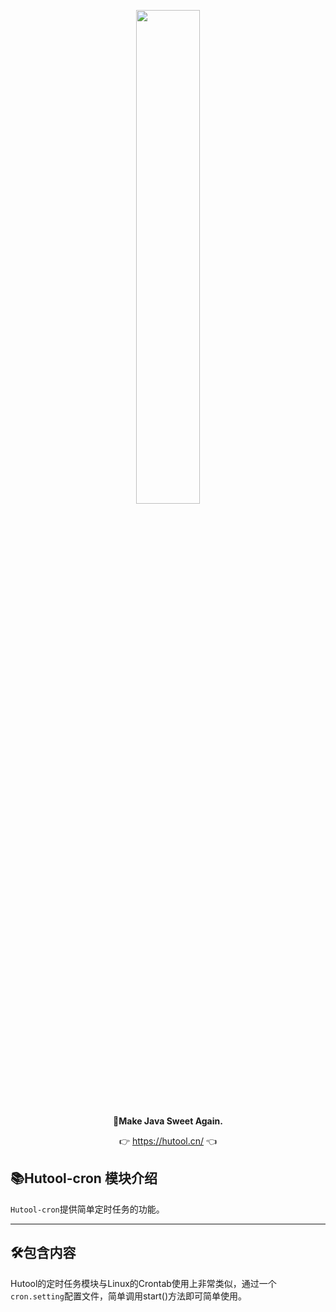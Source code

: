 <p align="center">
	<a href="https://hutool.cn/"><img src="https://plus.hutool.cn/images/hutool.svg" width="45%"></a>
</p>
<p align="center">
	<strong>🍬Make Java Sweet Again.</strong>
</p>
<p align="center">
	👉 <a href="https://hutool.cn">https://hutool.cn/</a> 👈
</p>

## 📚Hutool-cron 模块介绍

`Hutool-cron`提供简单定时任务的功能。

-------------------------------------------------------------------------------

## 🛠️包含内容

Hutool的定时任务模块与Linux的Crontab使用上非常类似，通过一个`cron.setting`配置文件，简单调用start()方法即可简单使用。